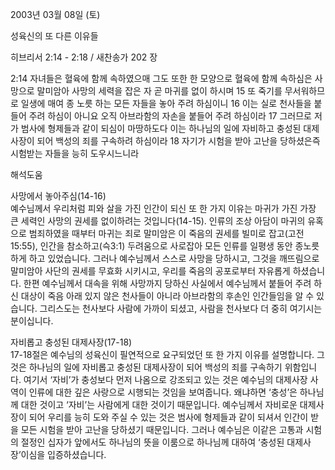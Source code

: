 2003년 03월 08일 (토)

성육신의 또 다른 이유들



히브리서 2:14 - 2:18 / 새찬송가 202 장


2:14 자녀들은 혈육에 함께 속하였으매 그도 또한 한 모양으로 혈육에 함께 속하심은 사망으로 말미암아 사망의 세력을 잡은 자 곧 마귀를 없이 하시며 
15 또 죽기를 무서워하므로 일생에 매여 종 노릇 하는 모든 자들을 놓아 주려 하심이니 16 이는 실로 천사들을 붙들어 주려 하심이 아니요 오직 아브라함의 자손을 붙들어 주려 하심이라 
17 그러므로 저가 범사에 형제들과 같이 되심이 마땅하도다 이는 하나님의 일에 자비하고 충성된 대제사장이 되어 백성의 죄를 구속하려 하심이라 
18 자기가 시험을 받아 고난을 당하셨은즉 시험받는 자들을 능히 도우시느니라

해석도움





사망에서 놓아주심(14-16)  
예수님께서 우리처럼 피와 살을 가진 인간이 되신 또 한 가지 이유는 마귀가 가진 가장 큰 세력인 사망의 권세를 없이하려는 것입니다(14-15). 인류의 조상 아담이 마귀의 유혹으로 범죄하였을 때부터 마귀는 죄로 말미암은 이 죽음의 권세를 빌미로 잡고(고전15:55), 인간을 참소하고(슥3:1) 두려움으로 사로잡아 모든 인류를 일평생 동안 종노릇하게 하고 있었습니다. 그러나 예수님께서 스스로 사망을 당하시고, 그것을 깨뜨림으로 말미암아 사단의 권세를 무효화 시키시고, 우리를 죽음의 공포로부터 자유롭게 하셨습니다. 한편 예수님께서 대속을 위해 사망까지 당하신 사실에서 예수님께서 붙들어 주려 하신 대상이 죽음 아래 있지 않은 천사들이 아니라 아브라함의 후손인 인간들임을 알 수 있습니다. 그리스도는 천사보다 사람에 가까이 되셨고, 사람을 천사보다 더 중히 여기시는 분이십니다.  

자비롭고 충성된 대제사장(17-18)  
17-18절은 예수님의 성육신이 필연적으로 요구되었던 또 한 가지 이유를 설명합니다. 그것은 하나님의 일에 자비롭고 충성된 대제사장이 되어 백성의 죄를 구속하기 위함입니다. 여기서 ‘자비’가 충성보다 먼저 나옴으로 강조되고 있는 것은 예수님의 대제사장 사역이 인류에 대한 깊은 사랑으로 시행되는 것임을 보여줍니다. 왜냐하면 ‘충성’은 하나님께 대한 것이고 ‘자비’는 사람에게 대한 것이기 때문입니다. 예수님께서 자비로운 대제사장이 되어 우리를 능히 도와 주실 수 있는 것은 범사에 형제들과 같이 되셔서 인간이 받을 모든 시험을 받아 고난을 당하셨기 때문입니다. 그러나 예수님은 이같은 고통과 시험의 절정인 십자가 앞에서도 하나님의 뜻을 이룸으로 하나님께 대하여 ‘충성된 대제사장’이심을 입증하셨습니다.